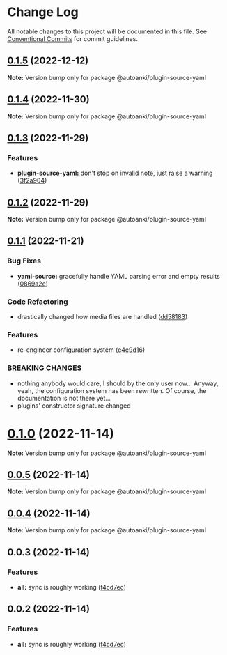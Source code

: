 # Change Log

All notable changes to this project will be documented in this file.
See [Conventional Commits](https://conventionalcommits.org) for commit guidelines.

## [0.1.5](https://github.com/chenlijun99/autoanki/compare/@autoanki/plugin-source-yaml@0.1.4...@autoanki/plugin-source-yaml@0.1.5) (2022-12-12)

**Note:** Version bump only for package @autoanki/plugin-source-yaml

## [0.1.4](https://github.com/chenlijun99/autoanki/compare/@autoanki/plugin-source-yaml@0.1.3...@autoanki/plugin-source-yaml@0.1.4) (2022-11-30)

**Note:** Version bump only for package @autoanki/plugin-source-yaml

## [0.1.3](https://github.com/chenlijun99/autoanki/compare/@autoanki/plugin-source-yaml@0.1.2...@autoanki/plugin-source-yaml@0.1.3) (2022-11-29)

### Features

- **plugin-source-yaml:** don't stop on invalid note, just raise a warning ([3f2a904](https://github.com/chenlijun99/autoanki/commit/3f2a904810c5e310e6c9e245d6f5695b7ea0ad1d))

## [0.1.2](https://github.com/chenlijun99/autoanki/compare/@autoanki/plugin-source-yaml@0.1.1...@autoanki/plugin-source-yaml@0.1.2) (2022-11-29)

**Note:** Version bump only for package @autoanki/plugin-source-yaml

## [0.1.1](https://github.com/chenlijun99/autoanki/compare/@autoanki/plugin-source-yaml@0.1.0...@autoanki/plugin-source-yaml@0.1.1) (2022-11-21)

### Bug Fixes

- **yaml-source:** gracefully handle YAML parsing error and empty results ([0869a2e](https://github.com/chenlijun99/autoanki/commit/0869a2efd1b11308658b8d565e04bd2d44fd565f))

### Code Refactoring

- drastically changed how media files are handled ([dd58183](https://github.com/chenlijun99/autoanki/commit/dd5818332064f3c5c4c062bd0178110929004b42))

### Features

- re-engineer configuration system ([e4e9d16](https://github.com/chenlijun99/autoanki/commit/e4e9d161b3f61b341d0f6f3fd3bd7e92bb1d2f06))

### BREAKING CHANGES

- nothing anybody would care, I should by the only user
  now... Anyway, yeah, the configuration system has been rewritten.
  Of course, the documentation is not there yet...
- plugins' constructor signature changed

# [0.1.0](https://github.com/chenlijun99/autoanki/compare/@autoanki/plugin-source-yaml@0.0.3...@autoanki/plugin-source-yaml@0.1.0) (2022-11-14)

**Note:** Version bump only for package @autoanki/plugin-source-yaml

## [0.0.5](https://github.com/chenlijun99/autoanki/compare/@autoanki/plugin-source-yaml@0.0.3...@autoanki/plugin-source-yaml@0.0.5) (2022-11-14)

**Note:** Version bump only for package @autoanki/plugin-source-yaml

## [0.0.4](https://github.com/chenlijun99/autoanki/compare/@autoanki/plugin-source-yaml@0.0.3...@autoanki/plugin-source-yaml@0.0.4) (2022-11-14)

**Note:** Version bump only for package @autoanki/plugin-source-yaml

## 0.0.3 (2022-11-14)

### Features

- **all:** sync is roughly working ([f4cd7ec](https://github.com/chenlijun99/autoanki/commit/f4cd7ec4b4a36e5ef936612b913e7aef77308ef9))

## 0.0.2 (2022-11-14)

### Features

- **all:** sync is roughly working ([f4cd7ec](https://github.com/chenlijun99/autoanki/commit/f4cd7ec4b4a36e5ef936612b913e7aef77308ef9))
